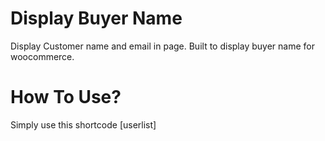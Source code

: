 # Display Buyer Name
Display Customer name and email in page. Built to display buyer name for woocommerce.

# How To Use?
Simply use this shortcode [userlist]

